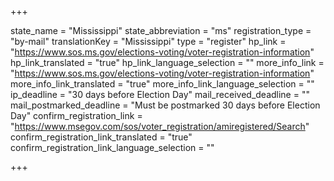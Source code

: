 +++

state_name = "Mississippi"
state_abbreviation = "ms"
registration_type = "by-mail"
translationKey = "Mississippi"
type = "register"
hp_link = "https://www.sos.ms.gov/elections-voting/voter-registration-information"
hp_link_translated = "true"
hp_link_language_selection = ""
more_info_link = "https://www.sos.ms.gov/elections-voting/voter-registration-information"
more_info_link_translated = "true"
more_info_link_language_selection = ""
ip_deadline = "30 days before Election Day"
mail_received_deadline = ""
mail_postmarked_deadline = "Must be postmarked 30 days before Election Day"
confirm_registration_link = "https://www.msegov.com/sos/voter_registration/amiregistered/Search"
confirm_registration_link_translated = "true"
confirm_registration_link_language_selection = ""

+++